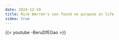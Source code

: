 ```yaml
---
date: 2024-12-19
title: Rick Warren's son found no purpose in life
video: true
---
```



{{< youtube -BeruDfEGao >}}
